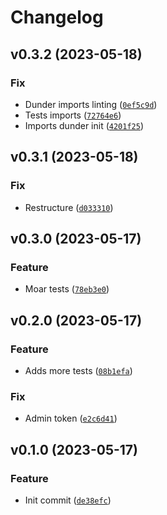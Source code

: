 # Changelog

<!--next-version-placeholder-->

## v0.3.2 (2023-05-18)
### Fix
* Dunder imports linting ([`0ef5c9d`](https://github.com/derekmiddlemiss/SuperAdd2/commit/0ef5c9d690cdd440676d79d990ce882d31ff2524))
* Tests imports ([`72764e6`](https://github.com/derekmiddlemiss/SuperAdd2/commit/72764e630195c2722a16e3be02b7a5a5f30e191b))
* Imports dunder init ([`4201f25`](https://github.com/derekmiddlemiss/SuperAdd2/commit/4201f25dc38938b5390d416e46d48723b0ff2883))

## v0.3.1 (2023-05-18)
### Fix
* Restructure ([`d033310`](https://github.com/derekmiddlemiss/SuperAdd2/commit/d033310927be68fbcabb6d165855021f5477a4ad))

## v0.3.0 (2023-05-17)
### Feature
* Moar tests ([`78eb3e0`](https://github.com/derekmiddlemiss/SuperAdd2/commit/78eb3e0ad9e70997a2fb2e91d5020e191edbaf63))

## v0.2.0 (2023-05-17)
### Feature
* Adds more tests ([`08b1efa`](https://github.com/derekmiddlemiss/SuperAdd2/commit/08b1efa65f919988f0fd8b76705b4230592edf1c))

### Fix
* Admin token ([`e2c6d41`](https://github.com/derekmiddlemiss/SuperAdd2/commit/e2c6d419739cd2fca146d8701098f2cee2ff6dff))

## v0.1.0 (2023-05-17)
### Feature
* Init commit ([`de38efc`](https://github.com/derekmiddlemiss/SuperAdd2/commit/de38efc2cb7063b2d5cb0ed9fbc66d20c8b411e5))

